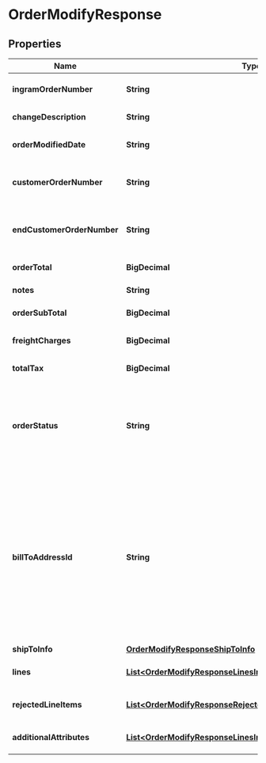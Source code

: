 

# OrderModifyResponse


## Properties

| Name | Type | Description | Notes |
|------------ | ------------- | ------------- | -------------|
|**ingramOrderNumber** | **String** | The IngramMicro order number. |  [optional] |
|**changeDescription** | **String** | The description of the change. |  [optional] |
|**orderModifiedDate** | **String** | The date the order was modified. |  [optional] |
|**customerOrderNumber** | **String** | The reseller&#39;s order number for reference in their system. |  [optional] |
|**endCustomerOrderNumber** | **String** | The end user/customer&#39;s order number for reference in their system. |  [optional] |
|**orderTotal** | **BigDecimal** | The total for the order. |  [optional] |
|**notes** | **String** | Order-level notes. |  [optional] |
|**orderSubTotal** | **BigDecimal** | The sub total for the order. |  [optional] |
|**freightCharges** | **BigDecimal** | The freight charges for the order. |  [optional] |
|**totalTax** | **BigDecimal** | The total tax for the order. |  [optional] |
|**orderStatus** | **String** | The status of the order. One of the following. Backordered, In Progress, Shipped, Delivered, Canceled, On Hold |  [optional] |
|**billToAddressId** | **String** | Suffix used to identify billing address. Created during onboarding. Resellers are provided with one or more address IDs depending on how many bill to addresses they need for various flooring companies they are using for credit. |  [optional] |
|**shipToInfo** | [**OrderModifyResponseShipToInfo**](OrderModifyResponseShipToInfo.md) |  |  [optional] |
|**lines** | [**List&lt;OrderModifyResponseLinesInner&gt;**](OrderModifyResponseLinesInner.md) | The line-level details for the order. |  [optional] |
|**rejectedLineItems** | [**List&lt;OrderModifyResponseRejectedLineItemsInner&gt;**](OrderModifyResponseRejectedLineItemsInner.md) | Details for failed lines in the order. |  [optional] |
|**additionalAttributes** | [**List&lt;OrderModifyResponseLinesInnerAdditionalAttributesInner&gt;**](OrderModifyResponseLinesInnerAdditionalAttributesInner.md) | Header-level additional attributes. |  [optional] |



